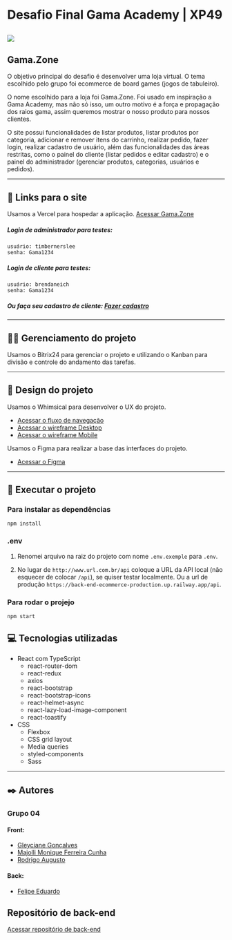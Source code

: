 # Desafio Final Gama Academy | XP49

## <img src="./public/favicon.ico" />

## Gama.Zone

O objetivo principal do desafio é desenvolver uma loja virtual. O tema escolhido pelo grupo foi ecommerce de board games (jogos de tabuleiro).

O nome escolhido para a loja foi Gama.Zone. Foi usado em inspiração a Gama Academy, mas não só isso, um outro motivo é a força e propagação dos raios gama, assim queremos mostrar o nosso produto para nossos clientes.

O site possui funcionalidades de listar produtos, listar produtos por categoria, adicionar e remover itens do carrinho, realizar pedido, fazer login, realizar cadastro de usuário, além das funcionalidades das áreas restritas, como o painel do cliente (listar pedidos e editar cadastro) e o painel do administrador (gerenciar produtos, categorias, usuários e pedidos).

---

## 🔗 Links para o site

Usamos a Vercel para hospedar a aplicação.
[Acessar Gama.Zone](https://desafio-4-grupo-4-front-end-ecommerce.vercel.app/)

##### Login de administrador para testes:

```
usuário: timbernerslee
senha: Gama1234
```

##### Login de cliente para testes:

```
usuário: brendaneich
senha: Gama1234
```

##### Ou faça seu cadastro de cliente: [Fazer cadastro](https://desafio-4-grupo-4-front-end-ecommerce.vercel.app/cadastrar)

---

## 🧑‍💼 Gerenciamento do projeto

Usamos o Bitrix24 para gerenciar o projeto e utilizando o Kanban para divisão e controle do andamento das tarefas.

---

## 🎨 Design do projeto

Usamos o Whimsical para desenvolver o UX do projeto.

-   [Acessar o fluxo de navegação](https://whimsical.com/ecommerce-mvp-fluxograma-HMMCCwFWu4on99LPYTWbTV)
-   [Acessar o wireframe Desktop](https://whimsical.com/ecommerce-mvp-wireframe-desktop-Jow7HdTzsktBvEBo9QgL8L)
-   [Acessar o wireframe Mobile](https://whimsical.com/ecommerce-mvp-wireframe-mobile-EkNbw41cPAfg74Mw1a37Kc)

Usamos o Figma para realizar a base das interfaces do projeto.

-   [Acessar o Figma](https://www.figma.com/file/RZbNsB5gatY0ci6cQwHJxY/Gama-Zone?type=design&node-id=0%3A1&mode=design&t=nqHLDULYD5ydOva9-1)

---

## 📁 Executar o projeto

### Para instalar as dependências

```
npm install
```

### .env

1. Renomei arquivo na raiz do projeto com nome `.env.exemple` para `.env`.

2. No lugar de `http://www.url.com.br/api` coloque a URL da API local (não esquecer de colocar `/api`), se quiser testar localmente. Ou a url de produção `https://back-end-ecommerce-production.up.railway.app/api`.

### Para rodar o projejo

```
npm start
```

## 💻 Tecnologias utilizadas

-   React com TypeScript
    -   react-router-dom
    -   react-redux
    -   axios
    -   react-bootstrap
    -   react-bootstrap-icons
    -   react-helmet-async
    -   react-lazy-load-image-component
    -   react-toastify
-   CSS
    -   Flexbox
    -   CSS grid layout
    -   Media queries
    -   styled-components
    -   Sass

---

## ✒️ Autores

### Grupo 04

#### Front:

-   [Gleyciane Gonçalves](https://github.com/GleycianeG)
-   [Majolli Monique Ferreira Cunha](https://github.com/MajolliCunha)
-   [Rodrigo Augusto](https://github.com/rodrigobruno/)

#### Back:

-   [Felipe Eduardo](https://github.com/FelipeFreitasDev/)

## Repositório de back-end

[Acessar repositório de back-end](https://github.com/FelipeFreitasDev/ecommerceapi)
